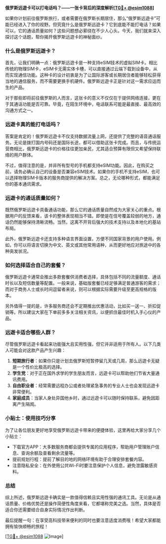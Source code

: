 **俄罗斯远遊卡可以打电话吗？——一张卡背后的深度解析[[TG💪+ @esim1088](https://t.me/s/esim1088)]**

如果你计划前往俄罗斯旅行，或者需要在俄罗斯长期居住，那么“俄罗斯远遊卡”可能已经进入了你的视野。但究竟什么是俄罗斯远遊卡？它到底能不能打电话？如果可以，它的通话质量如何？这些问题想必萦绕在不少人心头。今天，我们就来深入探讨这个话题，帮你揭开俄罗斯远遊卡的神秘面纱。

### 什么是俄罗斯远遊卡？

首先，让我们明确一点：俄罗斯远遊卡是一种支持eSIM技术的虚拟SIM卡。相比传统的物理SIM卡，eSIM卡无需实体卡槽，可以直接通过云端下载到设备中，从而实现通信功能。这种卡的设计初衷是为了让国际游客或长期居住者能够轻松获得当地的通信服务，而不需要更换手机硬件。俄罗斯远遊卡正是针对这一需求应运而生的产品。

对于那些即将前往俄罗斯的人而言，这张卡的意义不仅仅在于提供网络连接，更在于其通话功能是否可靠。毕竟，在陌生环境中，电话联系可能是最直接、最高效的沟通方式之一。

### 远遊卡真的能打电话吗？

答案是肯定的！俄罗斯远遊卡不仅支持数据流量上网，还提供了完整的语音通话服务。无论是拨打国内号码还是国际长途，都可以借助这张卡完成。而且，与传统运营商相比，俄罗斯远遊卡的价格往往更加亲民，尤其适合预算有限但又希望保持联络的用户群体。

不过，值得注意的是，并非所有型号的手机都支持eSIM功能。因此，在购买之前，请务必确认自己的设备是否兼容eSIM技术。如果你的手机不支持eSIM，也可以选择物理SIM卡版本的服务商提供的解决方案。总之，无论哪种形式，都能满足你的基本通讯需求。

### 远遊卡的通话质量如何？

既然俄罗斯远遊卡具备通话功能，那么它的通话质量自然成为大家关心的重点。根据用户的反馈来看，该卡的整体表现相当不错。即使是在信号覆盖较弱的地方，通话仍然能够保持清晰流畅。当然，这离不开背后强大的技术支持以及本地化的基站布局。

此外，俄罗斯远遊卡还支持多种语言界面设置，方便不同国家背景的用户使用。例如，你可以将语言切换为中文、英文或其他常用语种，从而更好地应对旅途中的各种突发状况。

### 如何选择适合自己的套餐？

俄罗斯远遊卡通常会推出多款套餐供消费者选择，具体包括不同的流量额度、通话时长以及短信数量等配置。一般来说，基础版套餐已经足够满足普通游客的需求；而对于商务人士或长时间逗留者来说，则可以根据实际需要升级至更高规格的版本。

另外值得一提的是，许多服务商还会不定期推出优惠活动，比如买一送一、折扣促销等。所以建议大家在下单前多多关注相关资讯，以便抓住最佳时机入手心仪的产品。

### 远遊卡适合哪些人群？

尽管俄罗斯远遊卡看起来功能强大且实用性强，但它并非适用于所有人。以下几类人可能会对这款产品产生兴趣：

1. **短期旅行者**：如果你只是计划去俄罗斯短暂停留几天或几周，那么远遊卡无疑是一个性价比极高的选择。
2. **学生党**：对于正在国外求学的学生朋友而言，远遊卡可以帮助他们节省大量通讯费用。
3. **自由职业者**：经常需要远程办公或者处理紧急事务的专业人士也会发现远遊卡非常便利。
4. **家庭成员**：当家人身处异国他乡时，通过远遊卡可以随时保持联系，避免因距离产生隔阂。

### 小贴士：使用技巧分享

为了让各位朋友更好地享受俄罗斯远遊卡带来的便捷体验，这里再给大家分享几个小贴士：

- 下载官方APP：大多数服务商都会提供专属的应用程序，帮助用户管理账户信息、查询余额及查看剩余流量等。
- 提前规划行程：提前了解目的地的网络环境有助于合理安排套餐内容。
- 注意隐私安全：在外使用公共Wi-Fi时要注意保护个人信息，避免泄露敏感资料。

### 总结

综上所述，俄罗斯远遊卡确实是一款值得信赖且实用性强的通讯工具。无论是从通话质量、价格优势还是操作简便性角度来看，它都堪称完美之选。当然，具体是否适合你还需要结合自身实际情况作出判断。

最后提醒一句：在享受高科技带来便利的同时也要注意适度消费哦！希望大家都能拥有愉快顺畅的旅程！

[[TG💪+ @esim1088](https://t.me/s/esim1088) ![Image](https://i.postimg.cc/4NQfJmqS/Snipaste-2025-05-13-00-14-12.png)]